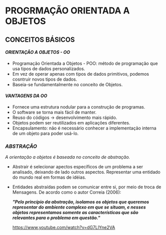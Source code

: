 #   PROGRMAÇÃO ORIENTADA A OBJETOS

## CONCEITOS BÁSICOS

#### **_ORIENTAÇÃO A OBJETOS - OO_**
        
- Programação Orientada a Objetos - POO:  método de programação que
  usa tipos de dados personalizados.
- Em vez de operar apenas com tipos de dados primitivos, podemos
  cosntruir novos tipos de dados.
- Baseia-se fundamentalmente no conceito de Objetos.

#### **_VANTAGENS DA OO_**
      
- Fornece uma estrutura nodular para a construção de programas.
- O software se torna mais fácil de manter.
- Reuso do códigos -> desenvolvimento mais rápido.
- Objetos podem ser reutilizados em aplicações diferentes.
- Encapsulamento: não é necessário conhecer a implementação interna
  de um objeto para poder usá-lo.

### **_ABSTRAÇÃO_**

 _A orientação a objetos é baseada no conceito de abstração._
 
- Abstrair é selecionar apectos específicos de um problema a ser 
  analisado, deixando de lado outros aspectos.  Representar uma 
  entidado do mundo real em formas de idéias.
- Entidades abstraídas podem se comunicar entre si, por meio de
  troca de Mensagens.
  De acordo como o autor Correia (2006):
  
    _**"Pelo princípio da abstração, isolamos os objetos que
        queremos representar do ambiente complexo em que se 
        situam, e nesses objetos representamos somente as 
        características que são relevantes para o problema 
        em questão."**_
    
  https://www.youtube.com/watch?v=dG7LlYne2VA

